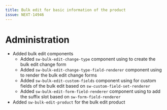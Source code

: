 ```yaml
---
title: Bulk edit for basic information of the product
issue: NEXT-14946
---
```

# Administration
*  Added bulk edit components
    * Added `sw-bulk-edit-change-type` component using to create the bulk edit change form
    * Added `sw-bulk-edit-change-type-field-renderer` component using to render the bulk edit change forms
    * Added `sw-bulk-edit-custom-fields` component using for custom fields of the bulk edit based on `sw-custom-field-set-renderer`
    * Added `sw-bulk-edit-form-field-renderer` component using to add the suffix slot based on `sw-form-field-renderer`
* Added `sw-bulk-edit-product` for the bulk edit product

